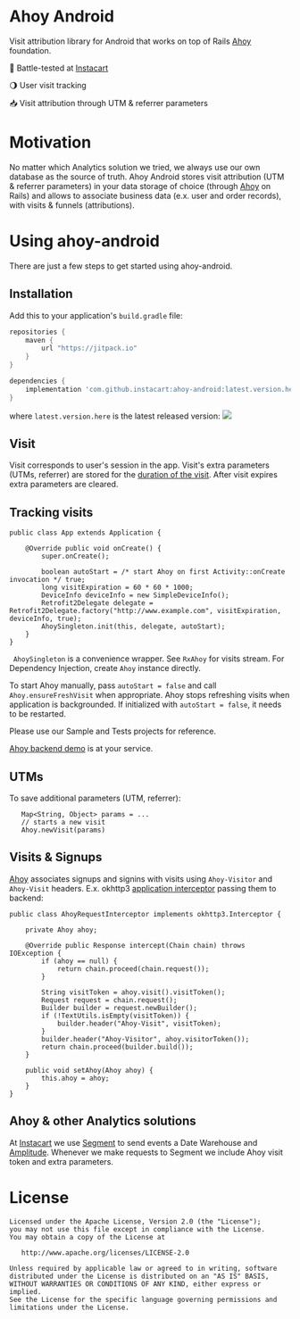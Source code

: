 # Ahoy Android

Visit attribution library for Android that works on top of Rails [Ahoy](http://github.com/ankane/ahoy) foundation.

:tangerine: Battle-tested at [Instacart](https://www.instacart.com/)

:waning_gibbous_moon: User visit tracking

:inbox_tray: Visit attribution through UTM & referrer parameters

# Motivation
No matter which Analytics solution we tried, we always use our own database as the source of truth. 
Ahoy Android stores visit attribution (UTM & referrer parameters) in your data storage of choice (through [Ahoy](http://github.com/ankane/ahoy) on Rails) and allows to associate business data (e.x. user and order records), 
with visits & funnels (attributions).

# Using ahoy-android
There are just a few steps to get started using ahoy-android.

## Installation
Add this to your application's `build.gradle` file:

```groovy
repositories {
    maven {
        url "https://jitpack.io"
    }
}

dependencies {
    implementation 'com.github.instacart:ahoy-android:latest.version.here'
}
```
where `latest.version.here` is the latest released version: [![](https://jitpack.io/v/instacart/ahoy-android.svg)](https://jitpack.io/#instacart/ahoy-android)

## Visit
Visit corresponds to user's session in the app. Visit's extra parameters (UTMs, referrer) are stored for the [duration of the visit](https://github.com/ankane/ahoy#visit-duration). After visit expires extra parameters are cleared.

## Tracking visits

```
public class App extends Application {

    @Override public void onCreate() {
        super.onCreate();

        boolean autoStart = /* start Ahoy on first Activity::onCreate invocation */ true;
        long visitExpiration = 60 * 60 * 1000;
        DeviceInfo deviceInfo = new SimpleDeviceInfo();
        Retrofit2Delegate delegate = Retrofit2Delegate.factory("http://www.example.com", visitExpiration, deviceInfo, true);
        AhoySingleton.init(this, delegate, autoStart);
    }
}
```

``` AhoySingleton``` is a convenience wrapper. See ```RxAhoy``` for visits stream. For Dependency Injection, create ```Ahoy``` instance directly. 

To start Ahoy manually, pass ```autoStart = false``` and call  ```Ahoy.ensureFreshVisit``` when appropriate. Ahoy stops refreshing visits when application is backgrounded. If initialized with ```autoStart = false```, it needs to be restarted.

Please use our Sample and Tests projects for reference.

[Ahoy backend demo](https://murmuring-ocean-69755.herokuapp.com) is at your service.

## UTMs
To save additional parameters (UTM, referrer):
```
   Map<String, Object> params = ...
   // starts a new visit
   Ahoy.newVisit(params)
```


## Visits & Signups

[Ahoy](http://github.com/ankane/ahoy) associates signups and signins with visits using ```Ahoy-Visitor``` and ```Ahoy-Visit``` headers. E.x. okhttp3 [application interceptor](https://github.com/square/okhttp/wiki/Interceptors) passing them to backend:

```
public class AhoyRequestInterceptor implements okhttp3.Interceptor {

    private Ahoy ahoy;

    @Override public Response intercept(Chain chain) throws IOException {
        if (ahoy == null) {
            return chain.proceed(chain.request());
        }

        String visitToken = ahoy.visit().visitToken();
        Request request = chain.request();
        Builder builder = request.newBuilder();
        if (!TextUtils.isEmpty(visitToken)) {
            builder.header("Ahoy-Visit", visitToken);
        }
        builder.header("Ahoy-Visitor", ahoy.visitorToken());
        return chain.proceed(builder.build());
    }

    public void setAhoy(Ahoy ahoy) {
        this.ahoy = ahoy;
    }
}
```

## Ahoy & other Analytics solutions
At [Instacart](https://www.instacart.com) we use [Segment](https://www.segment.io) to send events a Date Warehouse and [Amplitude](https://www.amplitude.com). Whenever we make requests to Segment we include Ahoy visit token and extra parameters.

# License

```
Licensed under the Apache License, Version 2.0 (the "License");
you may not use this file except in compliance with the License.
You may obtain a copy of the License at

   http://www.apache.org/licenses/LICENSE-2.0

Unless required by applicable law or agreed to in writing, software
distributed under the License is distributed on an "AS IS" BASIS,
WITHOUT WARRANTIES OR CONDITIONS OF ANY KIND, either express or implied.
See the License for the specific language governing permissions and
limitations under the License.
```
